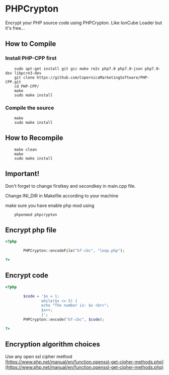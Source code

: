 # PHPCrypton

Encrypt your PHP source code using PHPCrypton. Like IonCube Loader but it's free...


## How to Compile

### Install PHP-CPP first

        sudo apt-get install git gcc make re2c php7.0 php7.0-json php7.0-dev libpcre3-dev 
        git clone https://github.com/CopernicaMarketingSoftware/PHP-CPP.git
        cd PHP-CPP/
        make
        sudo make install

### Compile the source

        make
        sudo make install

## How to Recompile

        make clean
        make
        sudo make install

## Important!

Don't forget to change firstkey and secondkey in main.cpp file.

Change INI_DIR in Makefile according to your machine

make sure you have enable php mod using
        
        phpenmod phpcrypton


## Encrypt php file

```php
<?php

        PHPCrypton::encodeFile("bf-cbc", "loop.php");

?>
```

## Encrypt code

```php
<?php

        $code = '$x = 1;        
                while($x <= 5) {
                echo "The number is: $x <br>";
                $x++;
                }';
        PHPCrypton::encode("bf-cbc", $code);

?>
```

## Encryption algorithm choices

Use any open ssl cipher method [https://www.php.net/manual/en/function.openssl-get-cipher-methods.php](https://www.php.net/manual/en/function.openssl-get-cipher-methods.php)


